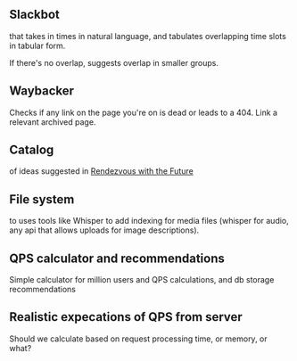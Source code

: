 ## Slackbot
that takes in times in natural language, and tabulates overlapping time slots in tabular form.

If there's no overlap, suggests overlap in smaller groups.

## Waybacker
Checks if any link on the page you're on is dead or leads to a 404. Link a relevant archived page.

## Catalog
of ideas suggested in [Rendezvous with the Future](https://en.wikipedia.org/wiki/Rendezvous_with_the_Future)

## File system
to uses tools like Whisper to add indexing for media files (whisper for audio, any api that allows uploads for image descriptions).

## QPS calculator and recommendations
Simple calculator for million users and QPS calculations, and db storage recommendations

## Realistic expecations of QPS from server
Should we calculate based on request processing time, or memory, or what?
